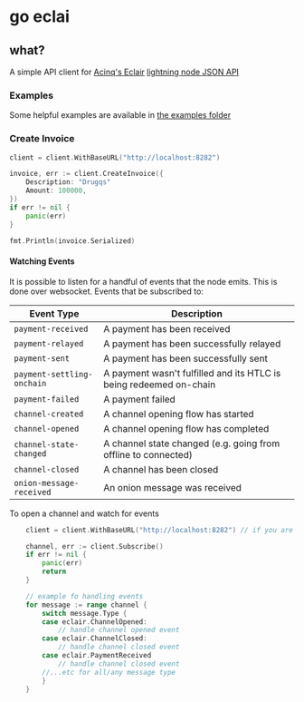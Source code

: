 # go eclai

## what?

A simple API client for [Acinq's Eclair](https://github.com/ACINQ/eclair) [lightning node JSON API](https://acinq.github.io/eclair/#introduction)



### Examples

Some helpful examples are available in [the examples folder](./examples)

### Create Invoice

```go
client = client.WithBaseURL("http://localhost:8282")

invoice, err := client.CreateInvoice({
    Description: "Drugqs"
    Amount: 100000,
})
if err != nil {
    panic(err)
}

fmt.Println(invoice.Serialized)

```


#### Watching Events

It is possible to listen for a handful of events that the node emits. This is done over websocket. Events that be subscribed to:

| Event Type                | Description                                                   |
|---------------------------|---------------------------------------------------------------|
| `payment-received`        | A payment has been received                                   |
| `payment-relayed`         | A payment has been successfully relayed                       |
| `payment-sent`            | A payment has been successfully sent                          |
| `payment-settling-onchain`| A payment wasn't fulfilled and its HTLC is being redeemed on-chain |
| `payment-failed`          | A payment failed                                              |
| `channel-created`         | A channel opening flow has started                            |
| `channel-opened`          | A channel opening flow has completed                          |
| `channel-state-changed`   | A channel state changed (e.g. going from offline to connected)|
| `channel-closed`          | A channel has been closed                                     |
| `onion-message-received`  | An onion message was received                                 |

To open a channel and watch for events

```go
    client = client.WithBaseURL("http://localhost:8282") // if you are using polar for a local setup

	channel, err := client.Subscribe()
	if err != nil {
		panic(err)
		return
	}

    // example fo handling events
	for message := range channel {
		switch message.Type {
        case eclair.ChannelOpened:
            // handle channel opened event
        case eclair.ChannelClosed:
            // handle channel closed event
        case eclair.PaymentReceived
            // handle channel closed event
        //...etc for all/any message type
		}
	}
```
